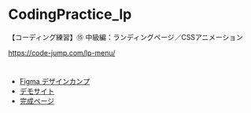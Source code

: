 # CodingPractice_lp
【コーディング練習】⑮ 中級編：ランディングページ／CSSアニメーション

https://code-jump.com/lp-menu/

# 
- [Figma デザインカンプ](https://www.figma.com/design/E9Sy3qf1wdRV8z3WGg60MA/15_CodingPractice_lp?node-id=0-1&node-type=canvas&t=vbG1xmS75jV2ysBa-0)
- [デモサイト](https://code-jump.com/demo/html/lp/)
- [完成ページ](https://makowithyou.github.io/CodingPractice_lp/)
